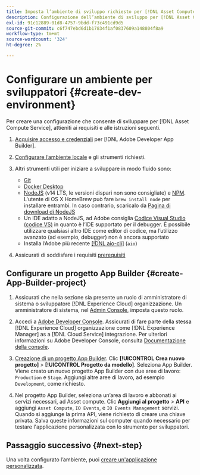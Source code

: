 ```yaml
---
title: Imposta l’ambiente di sviluppo richiesto per [!DNL Asset Compute Service]
description: Configurazione dell’ambiente di sviluppo per [!DNL Asset Compute Service] per iniziare a creare e testare il codice personalizzato.
exl-id: 91c12889-01d8-4757-9bdd-f73c491cd9d5
source-git-commit: c6f747ebd6d1b17834f1af0837609a148804f8a9
workflow-type: tm+mt
source-wordcount: '324'
ht-degree: 2%

---
```


# Configurare un ambiente per sviluppatori {#create-dev-environment}

Per creare una configurazione che consente di sviluppare per [!DNL Asset Compute Service], attieniti ai requisiti e alle istruzioni seguenti.

1. [Acquisire accesso e credenziali](https://developer.adobe.com/app-builder/docs/getting_started/#acquire-access-and-credentials) per [!DNL Adobe Developer App Builder].

1. [Configurare l’ambiente locale](https://developer.adobe.com/app-builder/docs/getting_started/#local-environment-set-up) e gli strumenti richiesti.

1. Altri strumenti utili per iniziare a sviluppare in modo fluido sono:

   * [Git](https://git-scm.com/)
   * [Docker Desktop](https://www.docker.com/get-started)
   * [NodeJS](https://nodejs.org) (v14 LTS, le versioni dispari non sono consigliate) e [NPM](https://www.npmjs.com). L&#39;utente di OS X HomeBrew può fare `brew install node` per installare entrambi. In caso contrario, scaricalo da [Pagina di download di NodeJS](https://nodejs.org/it/)
   * Un IDE adatto a NodeJS, ad Adobe consiglia [Codice Visual Studio (codice VS)](https://code.visualstudio.com) in quanto è l’IDE supportato per il debugger. È possibile utilizzare qualsiasi altro IDE come editor di codice, ma l’utilizzo avanzato (ad esempio, debugger) non è ancora supportato
   * Installa l’Adobe più recente [[!DNL aio-cli]](https://github.com/adobe/aio-cli) (`aio`)
   <!-- - install using `npm install -g @adobe/aio-cli@7.1.0` -->

1. Assicurati di soddisfare i requisiti [prerequisiti](/help/using/understand-extensibility.md#prerequisites-and-provisioning)

<!--
>[!NOTE]
>
>For now, use [!DNL Adobe I/O] CLI v7.1.0 of and do not use [!DNL Adobe I/O] CLI v8.
-->

## Configurare un progetto App Builder {#create-App-Builder-project}

1. Assicurati che nella sezione sia presente un ruolo di amministratore di sistema o sviluppatore [!DNL Experience Cloud] organizzazione. Un amministratore di sistema, nel [Admin Console](https://adminconsole.adobe.com/overview), imposta questo ruolo.

1. Accedi a [Adobe Developer Console](https://developer.adobe.com/console/user/servicesandapis). Assicurati di fare parte della stessa [!DNL Experience Cloud] organizzazione come [!DNL Experience Manager] as a [!DNL Cloud Service] integrazione. Per ulteriori informazioni su Adobe Developer Console, consulta [Documentazione della console](https://developer.adobe.com/developer-console/docs/guides/).

1. [Creazione di un progetto App Builder](https://developer.adobe.com/app-builder/docs/getting_started/first_app/). Clic **[!UICONTROL Crea nuovo progetto]** > **[!UICONTROL Progetto da modello]**. Seleziona App Builder. Viene creato un nuovo progetto App Builder con due aree di lavoro: `Production` e `Stage`. Aggiungi altre aree di lavoro, ad esempio `Development`, come richiesto.

1. Nel progetto App Builder, seleziona un’area di lavoro e abbonati ai servizi necessari, ad Asset compute. Clic **Aggiungi al progetto** > **API** e aggiungi `Asset Compute`, `IO Events`, e `IO Events Management` servizi. Quando si aggiunge la prima API, viene richiesto di creare una chiave privata. Salva queste informazioni sul computer quando necessario per testare l&#39;applicazione personalizzata con lo strumento per sviluppatori.

## Passaggio successivo {#next-step}

Una volta configurato l’ambiente, puoi [creare un&#39;applicazione personalizzata](develop-custom-application.md).

<!-- More ideas:
 
* Any steps in the beginning that lead to gotchas later should be called out for caution? For example,
  * don't change some defaults initially
  * know risks when deviating from standard path
  * naming conventions to follow
  * Retrieve and format credentials (YAML file details)

TBD: When aio-cli v8 bugs are resolved, update the AIO CLI install command to remove v7.x reference and instruct users to use the latest version. See CQDOC-18346.

-->
